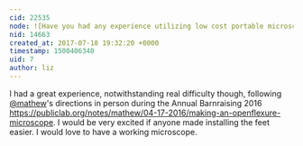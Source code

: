 ```yaml
---
cid: 22535
node: ![Have you had any experience utilizing low cost portable microscopes?  ](../notes/gilbert/07-18-2017/have-you-had-any-experience-utilizing-low-cost-portable-microscopes)
nid: 14663
created_at: 2017-07-18 19:32:20 +0000
timestamp: 1500406340
uid: 7
author: liz
---
```


I had a great experience, notwithstanding real difficulty though, following [@mathew](/profile/mathew)'s directions in person during the Annual Barnraising 2016 https://publiclab.org/notes/mathew/04-17-2016/making-an-openflexure-microscope. I would be very excited if anyone made installing the feet easier. I would love to have a working microscope. 
